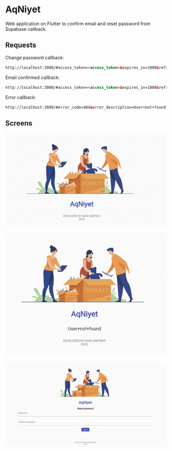 # AqNiyet

Web application on Flutter to confirm email and reset password from Supabase callback.

## Requests

Change password callback:

```html
http://localhost:3000/#access_token=<access_token>&expires_in=1000&refresh_token=<refresh_token>&token_type=bearer&type=recovery
```

Email confirmed callback:

```html
http://localhost:3000/#access_token=<access_token>&expires_in=1000&refresh_token=<refresh_token>&token_type=bearer&type=email_change
```

Error callback:
```html
http://localhost:3000/#error_code=404&error_description=User+not+found
```

## Screens

![Alt text](assets/images/main_1.png?raw=true "Image 1")

![Alt text](assets/images/main_2.png?raw=true "Image 2")

![Alt text](assets/images/main_3.png?raw=true "Image 3")